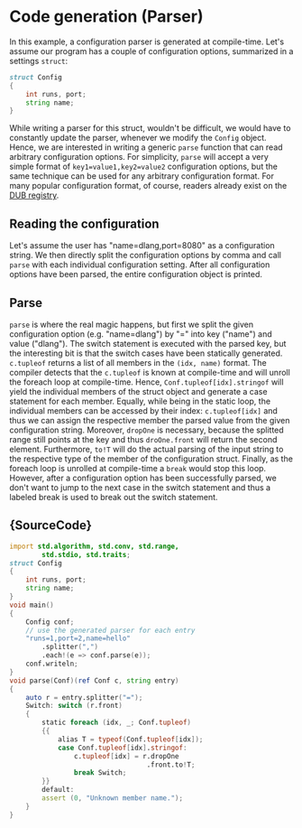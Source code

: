 # Code generation (Parser)

In this example, a configuration parser is generated at compile-time.
Let's assume our program has a couple of configuration options,
summarized in a settings `struct`:

```d
struct Config
{
    int runs, port;
    string name;
}
```

While writing a parser for this struct, wouldn't be difficult, we would have to
constantly update the parser, whenever we modify the `Config` object.
Hence, we are interested in writing a generic `parse` function that can
read arbitrary configuration options. For simplicity, `parse` will accept
a very simple format of `key1=value1,key2=value2` configuration options, but the same technique
can be used for any arbitrary configuration format. For many popular
configuration format, of course, readers already exist on the [DUB registry](https://code.dlang.org).

Reading the configuration
-------------------------

Let's assume the user has "name=dlang,port=8080" as a configuration string.
We then directly split the configuration options by comma and call `parse` with each
individual configuration setting.
After all configuration options have been parsed, the entire configuration
object is printed.

Parse
-----

`parse` is where the real magic happens, but first we split the given configuration option
(e.g. "name=dlang") by "=" into key ("name") and value ("dlang").
The switch statement is executed with the parsed key, but the interesting bit is that
the switch cases have been statically generated. `c.tupleof` returns a list of all members
in the `(idx, name)` format. The compiler detects that the `c.tupleof` is known at compile-time
and will unroll the foreach loop at compile-time.
Hence, `Conf.tupleof[idx].stringof` will yield the individual members of the struct object
and generate a case statement for each member.
Equally, while being in the static loop, the individual members can be accessed by their index:
`c.tupleof[idx]` and thus we can assign the respective member the parsed value from the given
configuration string. Moreover, `dropOne` is necessary, because the splitted range still
points at the key and thus `droOne.front` will return the second element.
Furthermore, `to!T` will do the actual parsing of the input string
to the respective type of the member of the configuration struct.
Finally, as the foreach loop is unrolled at compile-time a `break` would stop this loop.
However, after a configuration option has been successfully parsed, we don't want to jump
to the next case in the switch statement and thus a labeled break is used to break out the
switch statement.


## {SourceCode}

```d
import std.algorithm, std.conv, std.range,
        std.stdio, std.traits;
struct Config
{
    int runs, port;
    string name;
}
void main()
{
    Config conf;
    // use the generated parser for each entry
    "runs=1,port=2,name=hello"
        .splitter(",")
        .each!(e => conf.parse(e));
    conf.writeln;
}
void parse(Conf)(ref Conf c, string entry)
{
    auto r = entry.splitter("=");
    Switch: switch (r.front)
    {
        static foreach (idx, _; Conf.tupleof)
        {{
            alias T = typeof(Conf.tupleof[idx]);
            case Conf.tupleof[idx].stringof:
                c.tupleof[idx] = r.dropOne
                                  .front.to!T;
                break Switch;
        }}
        default:
        assert (0, "Unknown member name.");
    }
}
```
